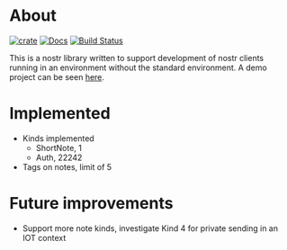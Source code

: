 # About

[![crate][crate-image]][crate-link]
[![Docs][docs-image]][docs-link]
[![Build Status][build-image]][build-link]

This is a nostr library written to support development of nostr clients running in an environment without the standard environment.
A demo project can be seen [here](https://github.com/isaac-asdf/esp32-nostr-client).

# Implemented

- Kinds implemented
  - ShortNote, 1
  - Auth, 22242
- Tags on notes, limit of 5

# Future improvements

- Support more note kinds, investigate Kind 4 for private sending in an IOT context

[//]: # "badges"
[crate-image]: https://buildstats.info/crate/nostr-nostd
[crate-link]: https://crates.io/crates/nostr-nostd
[docs-image]: https://docs.rs/nostr-nostd/badge.svg
[docs-link]: https://docs.rs/nostr-nostd/
[build-image]: https://github.com/isaac-asdf/nostr-nostd/actions/workflows/nostr-nostd.yml/badge.svg
[build-link]: https://github.com/isaac-asdf/nostr-nostd/actions/workflows/nostr-nostd.yml
